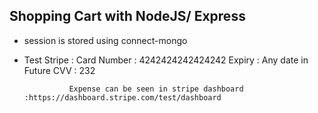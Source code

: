 ## Shopping Cart with NodeJS/ Express

* session is stored using connect-mongo

* Test Stripe : Card Number : 4242424242424242
                Expiry : Any date in Future
                CVV : 232

                Expense can be seen in stripe dashboard :https://dashboard.stripe.com/test/dashboard 